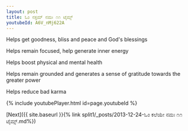 ```yaml
---
layout: post
title: ಓಂ ನಕ್ತಮ್ ನಮಃ ೧೧ ಟೈಮ್ಸ್
youtubeId: A6V_nMj622A
---
```

 
 
Helps get goodness, bliss and peace and God's blessings
 
Helps remain focused, help generate inner energy 
 
Helps boost physical and mental health 
 
Helps remain grounded and generates a sense of gratitude towards the greater power 
 
Helps reduce bad karma
 
 
 
 


{% include youtubePlayer.html id=page.youtubeId %}
 
[Next]({{ site.baseurl }}{% link  split1/_posts/2013-12-24-ಓಂ ಕಲೆಯೇ ನಮಃ ೧೧ ಟೈಮ್ಸ್.md%})
 
